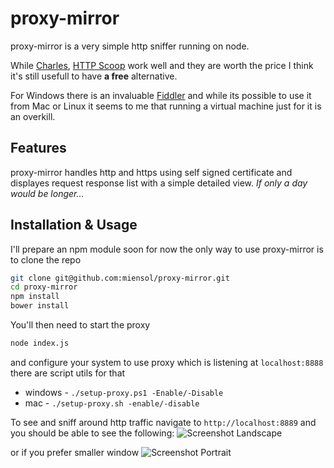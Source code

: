proxy-mirror
============

proxy-mirror is a very simple http sniffer running on node. 

While [Charles](http://www.charlesproxy.com/), [HTTP Scoop](http://www.tuffcode.com/) work well and they are worth the price I think it's still usefull to have **a free** alternative. 

For Windows there is an invaluable [Fiddler](http://fiddler2.com/) and while its possible to use it from Mac or Linux it seems to me that running a virtual machine just for it is an overkill.

Features
-----

proxy-mirror handles http and https using self signed certificate and displayes request response list with a simple detailed view.
*If only a day would be longer...* 

Installation &amp; Usage
-----
I'll prepare an npm module soon for now the only way to use proxy-mirror is to clone the repo
```bash
git clone git@github.com:miensol/proxy-mirror.git
cd proxy-mirror
npm install
bower install
```

You'll then need to start the proxy
```bash
node index.js
```

and configure your system to use proxy which is listening at `localhost:8888` there are script utils for that
- windows - `./setup-proxy.ps1 -Enable/-Disable`
- mac - `./setup-proxy.sh -enable/-disable`

To see and sniff around http traffic navigate to `http://localhost:8889` and you should be able to see the following:
![Screenshot Landscape](https://raw.github.com/miensol/proxy-mirror/master/misc/screenshot-landscape.png)

or if you prefer smaller window
![Screenshot Portrait](https://raw.github.com/miensol/proxy-mirror/master/misc/screenshot-portrait.png)

